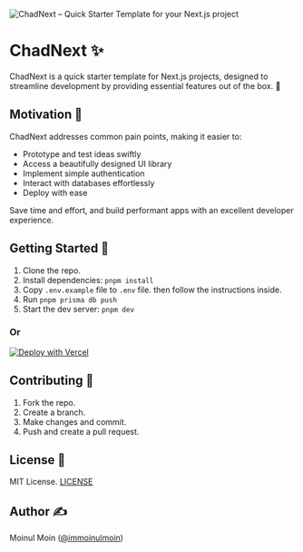 ![ChadNext – Quick Starter Template for your Next.js project](https://repository-images.githubusercontent.com/644861240/7dfaac30-9ee9-4e52-a4f2-daa2b1944d4f)

# ChadNext ✨

ChadNext is a quick starter template for Next.js projects, designed to streamline development by providing essential features out of the box. 🚀

## Motivation 🌟

ChadNext addresses common pain points, making it easier to:

- Prototype and test ideas swiftly
- Access a beautifully designed UI library
- Implement simple authentication
- Interact with databases effortlessly
- Deploy with ease

Save time and effort, and build performant apps with an excellent developer experience.

## Getting Started 🚀

1. Clone the repo.
2. Install dependencies: `pnpm install`
3. Copy `.env.example` file to `.env` file. then follow the instructions inside.
4. Run `pnpm prisma db push`
5. Start the dev server: `pnpm dev`

### Or

[![Deploy with Vercel](https://vercel.com/button)](https://vercel.com/new/clone?repository-url=https%3A%2F%2Fgithub.com%2Fmoinulmoin%2Fchadnext&env=DB_PRISMA_URL,DB_URL_NON_POOLING,GITHUB_CLIENT_ID,GITHUB_CLIENT_SECRET,NEXTAUTH_SECRET,NEXT_PUBLIC_APP_URL,RESEND_API_KEY,UPLOADTHING_SECRET,UPLOADTHING_APP_ID,UPLOADTHING_URL)

## Contributing 🤝

1. Fork the repo.
2. Create a branch.
3. Make changes and commit.
4. Push and create a pull request.

## License 📄

MIT License. [LICENSE](https://github.com/moinulmoin/chadnext/blob/main/LICENSE)

## Author ✍️

Moinul Moin ([@immoinulmoin](https://twitter.com/immoinulmoin))
